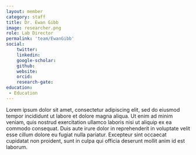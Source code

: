 ```yaml
---
layout: member
category: staff
title: Dr. Ewan Gibb
image: researcher.png
role: Lab Director
permalink: 'team/EwanGibb'
social:
    twitter: 
    linkedin: 
    google-scholar: 
    github: 
    website:
    orcid: 
    research-gate: 
education:
 - Education
---
```


Lorem ipsum dolor sit amet, consectetur adipiscing elit, sed do eiusmod tempor incididunt ut labore et dolore magna aliqua. Ut enim ad minim veniam, quis nostrud exercitation ullamco laboris nisi ut aliquip ex ea commodo consequat. Duis aute irure dolor in reprehenderit in voluptate velit esse cillum dolore eu fugiat nulla pariatur. Excepteur sint occaecat cupidatat non proident, sunt in culpa qui officia deserunt mollit anim id est laborum.
